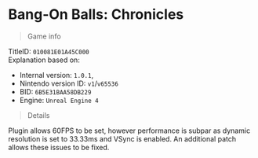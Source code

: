 # Bang-On Balls: Chronicles

> Game info

TitleID: `010081E01A45C000`<br>
Explanation based on:
- Internal version: `1.0.1`, 
- Nintendo version ID: `v1`/`v65536`
- BID: `6B5E31BAA58DB229`
- Engine: `Unreal Engine 4`

> Details 

Plugin allows 60FPS to be set, however performance is subpar as dynamic resolution is set to 33.33ms and VSync is enabled. An additional patch allows these issues to be fixed.
